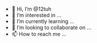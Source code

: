 - 👋 Hi, I’m @12tuh
- 👀 I’m interested in ...
- 🌱 I’m currently learning ...
- 💞️ I’m looking to collaborate on ...
- 📫 How to reach me ...

<!---
12tuh/12tuh is a ✨ special ✨ repository because its `README.md` (this file) appears on your GitHub profile.
You can click the Preview link to take a look at your changes.
--->
